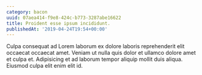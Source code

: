 ```yaml
---
category: bacon
uuid: 07aea414-f9e8-424c-b773-3287abe16622
title: Proident esse ipsum incididunt.
publishedAt: '2019-04-24T19:54+00:00'
---
```


Culpa consequat ad Lorem laborum ex dolore laboris reprehenderit elit occaecat occaecat amet. Veniam ut nulla quis dolor et ullamco dolore amet et culpa et. Adipisicing et ad laborum tempor aliquip mollit duis aliqua. Eiusmod culpa elit enim elit id.
